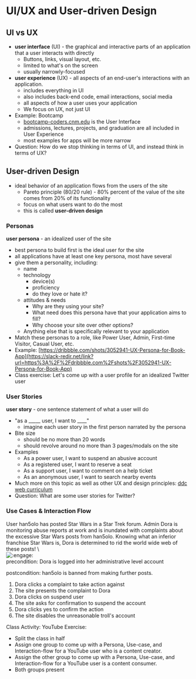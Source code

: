 # UI/UX and User-driven Design

## UI vs UX

-   **user interface**  (UI) - the graphical and interactive parts of an application that a user interacts with directly
    -   Buttons, links, visual layout, etc.
    -   limited to what's on the screen
    -   usually narrowly-focused
-   **user experience** (UX) - all aspects of an end-user's interactions with an application.
    -   includes everything in UI
    -   also includes back-end code, email interactions, social media
    -   all aspects of how a user uses your application
    -   We focus on UX, not just UI
-   Example: Bootcamp
    -   [bootcamp-coders.cnm.edu](https://slack-redir.net/link?url=http%3A%2F%2Fbootcamp-coders.cnm.edu%2F)  is the User Interface
    -   admissions, lectures, projects, and graduation are all included in User Experience
    -   most examples for apps will be more narrow
-   Question: How do we stop thinking in terms of UI, and instead think in terms of UX?



## User-driven Design
-   ideal behavior of an application flows from the users of the site
    -   Pareto principle (80/20 rule) - 80% percent of the value of the site comes from 20% of its functionality
    -   focus on what users want to do the most
    -   this is called  **user-driven design**



### Personas
**user persona** - an idealized user of the site
-   best persona to build first is the ideal user for the site
-   all applications have at least one key persona, most have several
-   give them a personality, including:
    -   name
    -   technology
        -   device(s)
        -   proficiency
        -   do they love or hate it?
    -   attitudes & needs
        -   Why are they using your site?
        -   What need does this persona have that your application aims to fill?
        -   Why choose your site over other options?
    -   Anything else that is specifically relevant to your application
-   Match these personas to a role, like Power User, Admin, First-time Visitor, Casual User, etc.
-   Example:  [https://dribbble.com/shots/3052941-UX-Persona-for-Book-App](https://slack-redir.net/link?url=https%3A%2F%2Fdribbble.com%2Fshots%2F3052941-UX-Persona-for-Book-App)
-   Class exercise: Let's come up with a user profile for an idealized Twitter user

### User Stories
**user story**  - one sentence statement of what a user will do
-   "as a _____ user, I want to ____"
    -   imagine each user story in the first person narrated by the persona
-   Bite size
    -   should be no more than 20 words
    -   should revolve around no more than 3 pages/modals on the site
-   Examples
    -   As a power user, I want to suspend an abusive account
    -   As a registered user, I want to reserve a seat
    -   As a support user, I want to comment on a help ticket
    -   As an anonymous user, I want to search nearby events
-   Much more on this topic as well as other UX and design principles:  [ddc web curriculum](http://ddc-web-curriculum.cnm.edu/intro-to-ux/)
-   Question: What are some user stories for Twitter?
### Use Cases & Interaction Flow
User han5olo has posted Star Wars in a Star Trek forum. Admin Dora is monitoring abuse reports at work and is inundated with complaints about the excessive Star Wars posts from han5olo. Knowing what an inferior franchise Star Wars is, Dora is determined to rid the world wide web of these posts! \  
![:engage:](https://emoji.slack-edge.com/T053NFY3R/engage/60a35fd8f81e3b12.jpg) \
precondition: Dora is logged into her administrative level account

postcondition: han5olo is banned from making further posts.

1.  Dora clicks a complaint to take action against
2.  The site presents the complaint to Dora
3.  Dora clicks on suspend user
4.  The site asks for confirmation to suspend the account
5.  Dora clicks yes to confirm the action
6.  The site disables the unreasonable troll's account

Class Activity: YouTube Exercise:
* Split the class in half
* Assign one group to come up with a Persona, Use-case, and Interaction-flow for a YouTube user who is a content creator.
* Assign the other group to  come up with a Persona, Use-case, and Interaction-flow for a YouTube user is a content consumer.
* Both groups present